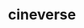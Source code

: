 ---
title: cineverse
emoji: 🐳
colorFrom: purple
colorTo: blue
sdk: static
pinned: false
tags:
  - deepsite
---